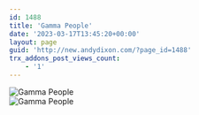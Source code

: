 ```yaml
---
id: 1488
title: 'Gamma People'
date: '2023-03-17T13:45:20+00:00'
layout: page
guid: 'http://new.andydixon.com/?page_id=1488'
trx_addons_post_views_count:
    - '1'
---
```


![Gamma People](https://i0.wp.com/assets.g8x2.ldn.idrivee2-23.com/posters/Gamma%20People%2001.jpg?w=1200&ssl=1 "Gamma People")  
![Gamma People](https://i0.wp.com/assets.g8x2.ldn.idrivee2-23.com/posters/Gamma%20People%2002.jpg?w=1200&ssl=1 "Gamma People")